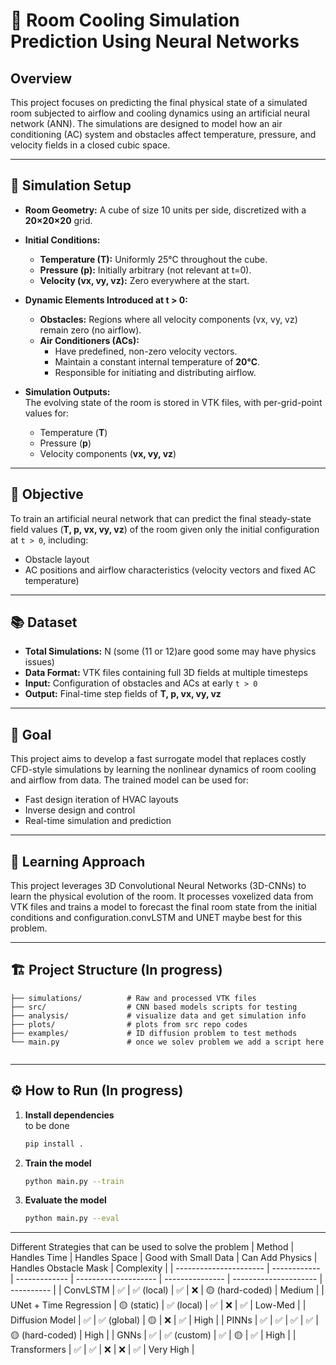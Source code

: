 # 🧊 Room Cooling Simulation Prediction Using Neural Networks

## Overview

This project focuses on predicting the final physical state of a simulated room subjected to airflow and cooling dynamics using an artificial neural network (ANN). The simulations are designed to model how an air conditioning (AC) system and obstacles affect temperature, pressure, and velocity fields in a closed cubic space.

---

## 🧱 Simulation Setup

- **Room Geometry:** A cube of size 10 units per side, discretized with a **20×20×20** grid.

- **Initial Conditions:**
  - **Temperature (T):** Uniformly 25°C throughout the cube.
  - **Pressure (p):** Initially arbitrary (not relevant at t=0).
  - **Velocity (vx, vy, vz):** Zero everywhere at the start.

- **Dynamic Elements Introduced at t > 0:**
  - **Obstacles:** Regions where all velocity components (vx, vy, vz) remain zero (no airflow).
  - **Air Conditioners (ACs):**
    - Have predefined, non-zero velocity vectors.
    - Maintain a constant internal temperature of **20°C**.
    - Responsible for initiating and distributing airflow.

- **Simulation Outputs:**  
  The evolving state of the room is stored in VTK files, with per-grid-point values for:
  - Temperature (**T**)
  - Pressure (**p**)
  - Velocity components (**vx, vy, vz**)

---

## 🎯 Objective

To train an artificial neural network that can predict the final steady-state field values (**T, p, vx, vy, vz**) of the room given only the initial configuration at `t > 0`, including:
- Obstacle layout  
- AC positions and airflow characteristics (velocity vectors and fixed AC temperature)

---

## 📚 Dataset

- **Total Simulations:** N (some (11 or 12)are good some may have physics issues) 
- **Data Format:** VTK files containing full 3D fields at multiple timesteps  
- **Input:** Configuration of obstacles and ACs at early `t > 0`  
- **Output:** Final-time step fields of **T, p, vx, vy, vz**

---

## 🚀 Goal

This project aims to develop a fast surrogate model that replaces costly CFD-style simulations by learning the nonlinear dynamics of room cooling and airflow from data. The trained model can be used for:
- Fast design iteration of HVAC layouts  
- Inverse design and control  
- Real-time simulation and prediction

---

## 🧠 Learning Approach

This project leverages 3D Convolutional Neural Networks (3D-CNNs) to learn the physical evolution of the room. It processes voxelized data from VTK files and trains a model to forecast the final room state from the initial conditions and configuration.convLSTM and UNET maybe best for this problem.

---

## 🏗️ Project Structure (In progress)

```
├── simulations/          # Raw and processed VTK files
├── src/                  # CNN based models scripts for testing
├── analysis/             # visualize data and get simulation info
├── plots/                # plots from src repo codes 
├── examples/             # ID diffusion problem to test methods
└── main.py               # once we solev problem we add a script here
 
```

---

## ⚙️ How to Run  (In progress)

1. **Install dependencies**  
   to be done
   ```bash
   pip install .
   ```

2. **Train the model**

   ```bash
   python main.py --train
   ```

3. **Evaluate the model**

   ```bash
   python main.py --eval
   ```

---
Different Strategies that can be used to solve the problem
| Method                 | Handles Time | Handles Space | Good with Small Data | Can Add Physics | Handles Obstacle Mask | Complexity |
| ---------------------- | ------------ | ------------- | -------------------- | --------------- | --------------------- | ---------- |
| ConvLSTM               | ✅            | ✅ (local)     | ✅                    | ❌               | 🟡 (hard-coded)       | Medium     |
| UNet + Time Regression | 🟡 (static)  | ✅ (local)     | ✅                    | ❌               | ✅                     | Low-Med    |
| Diffusion Model        | ✅            | ✅ (global)    | 🟡                   | ❌               | ✅                     | High       |
| PINNs                  | ✅            | ✅             | ✅                    | ✅               | 🟡 (hard-coded)       | High       |
| GNNs                   | ✅            | ✅ (custom)    | ✅                    | 🟡              | ✅                     | High       |
| Transformers           | ✅            | ✅             | ❌                    | ❌               | ✅                     | Very High  |

 
